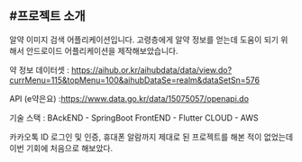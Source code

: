 #프로젝트 소개
---



 알약 이미지 검색 어플리케이션입니다. 고령층에게 알약 정보를 얻는데 도움이 되기 위해서 안드로이드 어플리케이션을 제작해보았습니다.



약 정보 데이터셋 : https://aihub.or.kr/aihubdata/data/view.do?currMenu=115&topMenu=100&aihubDataSe=realm&dataSetSn=576

API (e약은요) :https://www.data.go.kr/data/15075057/openapi.do

기술 스택 : BAckEND - SpringBoot FrontEND - Flutter CLOUD - AWS

카카오톡 ID 로그인 및 인증, 휴대폰 알람까지 제대로 된 프로젝트를 해본 적이 없었는데 이번 기회에 처음으로 해보았다.



